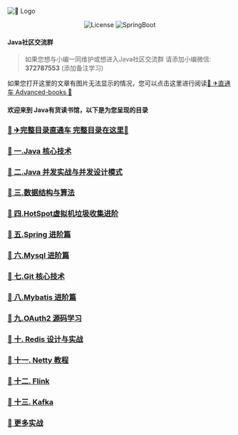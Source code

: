 ![🔖 Logo](doc/logo/book.jpg)


<p align="center">
  <img src='https://img.shields.io/npm/l/license' alt='License'/>
  <img src="https://img.shields.io/badge/Spring%20Boot-2.3.1.RELEASE-borightgreen" alt="SpringBoot"/>
</p>

#### Java社区交流群
> 如果您想与小编一同维护或想进入Java社区交流群 
> 请添加小编微信: **372787553** (添加备注学习)

如果您打开这里的文章有图片无法显示的情况，您可以点击这里进行阅读[🔖 ✈直通车 Advanced-books 🌻](https://gitee.com/YangHaiJi/Advanced-books)

#### 欢迎来到 Java有货读书馆，以下是为您呈现的目录

### [🔖 ✈完整目录直通车 完整目录在这里🌻](note/README.md)

### [🔖 一.Java 核心技术](note/java/README.md)
### [🔖 二.Java 并发实战与并发设计模式](note/java/concurrency/README.md)   
### [🔖 三.数据结构与算法](note/datastructureAlgorithm/README.md)  
### [🔖 四.HotSpot虚拟机垃圾收集进阶](note/jvm/README.md)
### [🔖 五.Spring 进阶篇](note/spring/README.md)
### [🔖 六.Mysql 进阶篇](note/mysql/README.md)
### [🔖 七.Git 核心技术](note/git/README.md)
### [🔖 八.Mybatis 进阶篇](note/mybatis/README.md)  
### [🔖 九.OAuth2 源码学习](note/oauth/README.md)
### [🔖 十. Redis 设计与实战](note/redis/README.md)
### [🔖 十一. Netty 教程](note/netty/README.md)
### [🔖 十二. Flink](note/flink/README.md) 
### [🔖 十三. Kafka](note/kafka/README.md) 
### [🔖 更多实战](note/actualCombat/README.md)
